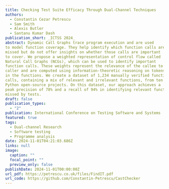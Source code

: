 ```yaml
---
title: Checking Test Suite Efficacy Through Dual-Channel Techniques
authors:
  - Constantin Cezar Petrescu
  - Sam Smith
  - Alexis Butler
  - Santanu Kumar Dash
publication_short: _ICTSS 2024_
abstract: Dynamic Call Graphs trace program execution and are used
to model function coverage. They help identify which function calls are
missed but do not offer insights on whether those calls are important
to cover. We propose a weighted representation of control flow called
Natural Call Graphs (NCGs), which can be used to identify important
function calls. These weights represent the relevance of the callee to the
caller and are computed using information-theoretic reasoning on tokens
in the functions. We create a dataset of 1,234 manually verified function
calls, containing a mix of relevant and irrelevant functions, from ten
Python open-source projects. On this dataset, our approach achieves a
peak precision of 78% and a recall of 94% in identifying relevant functions
missed by tests.
draft: false
publication_types:
  - "2"
publication: International Conference on Testing Software and Systems
featured: true
tags:
  - Dual-channel Research
  - Software testing
  - Programme analysis
date: 2024-11-01T04:21:03.686Z
links: null
image:
  caption: ""
  focal_point: ""
  preview_only: false
publishDate: 2024-11-01T00:00:00Z
url_pdf: https://petrescu.co.uk/files/FindIT.pdf
url_code: https://github.com/Constantin-Petrescu/CastChecker
---
```

